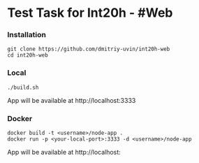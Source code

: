 # Test Task for Int20h - #Web

### Installation

```
git clone https://github.com/dmitriy-uvin/int20h-web
cd int20h-web
```

### Local
```
./build.sh
```
App will be available at http://localhost:3333

### Docker
```
docker build -t <username>/node-app .
docker run -p <your-local-port>:3333 -d <username>/node-app
```
App will be available at http://localhost:<your-local-port>

